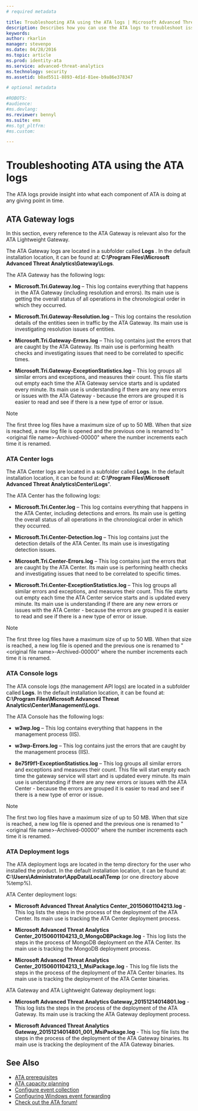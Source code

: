 ```yaml
---
# required metadata

title: Troubleshooting ATA using the ATA logs | Microsoft Advanced Threat Analytics
description: Describes how you can use the ATA logs to troubleshoot issues
keywords:
author: rkarlin
manager: stevenpo
ms.date: 04/28/2016
ms.topic: article
ms.prod: identity-ata
ms.service: advanced-threat-analytics
ms.technology: security
ms.assetid: b8ad5511-8893-4d1d-81ee-b9a86e378347

# optional metadata

#ROBOTS:
#audience:
#ms.devlang:
ms.reviewer: bennyl
ms.suite: ems
#ms.tgt_pltfrm:
#ms.custom:

---
```


# Troubleshooting ATA using the ATA logs
The ATA logs provide insight into what each component of ATA is doing at any giving point in time.

## ATA Gateway logs
In this section, every reference to the ATA Gateway is relevant also for the ATA Lightweight Gateway. 

The ATA Gateway logs are located in a subfolder called **Logs** . In the default installation location, it can be found at: **C:\Program Files\Microsoft Advanced Threat Analytics\Gateway\Logs**.

The ATA Gateway has the following logs:

-   **Microsoft.Tri.Gateway.log** – This log contains everything that happens in the ATA Gateway (including resolution and errors). Its main use is getting the overall status of all operations in the chronological order in which they occurred.

-   **Microsoft.Tri.Gateway-Resolution.log** – This log contains the resolution details of the entities seen in traffic by the ATA Gateway. Its main use is investigating resolution issues of entities.

-   **Microsoft.Tri.Gateway-Errors.log** – This log contains just the errors that are caught by the ATA Gateway. Its main use is performing health checks and investigating issues that need to be correlated to specific times.

-   **Microsoft.Tri.Gateway-ExceptionStatistics.log** – This log groups all similar errors and exceptions, and measures their count.
    This file starts out  empty each time the ATA Gateway service starts and is updated every minute. Its main use is understanding if there are any new errors or issues with the ATA Gateway  - because the errors are grouped it is easier to read and see if there is a new type of error or issue.

> [!NOTE]
> The first three log files have a maximum size of up to 50 MB. When that size is reached, a new log file is opened and the previous one is renamed to "&lt;original file name&gt;-Archived-00000" where the number increments each time it is renamed.

### ATA Center logs
The ATA Center logs are located in a subfolder called **Logs**. In the default installation location, it can be found at: **C:\Program Files\Microsoft Advanced Threat Analytics\Center\Logs**".

The ATA Center has the following logs:

-   **Microsoft.Tri.Center.log** – This log contains everything that happens in the ATA Center, including detections and errors. Its main use is getting the overall status of all operations in the chronological order in which they occurred.

-   **Microsoft.Tri.Center-Detection.log** – This log contains just the detection details of the ATA Center. Its main use is investigating detection issues.

-   **Microsoft.Tri.Center-Errors.log** – This log contains just the errors that are caught by the ATA Center. Its main use is performing health checks and investigating issues that need to be correlated to specific times.

-   **Microsoft.Tri.Center-ExceptionStatistics.log** – This log groups all similar errors and exceptions, and measures their count.
    This file starts out empty each time the ATA Center service starts and is updated every minute. Its main use is understanding if there are any new errors or issues with the ATA Center - because the errors are grouped it is easier to read and see if there is a new type of error or issue.

> [!NOTE]
> The first three log files have a maximum size of up to 50 MB. When that size is reached, a new log file is opened and the previous one is renamed to "&lt;original file name&gt;-Archived-00000" where the number increments each time it is renamed.

### ATA Console logs
The ATA console logs (the management API logs) are located in a subfolder called  **Logs**. In the default installation location, it can be found at: **C:\Program Files\Microsoft Advanced Threat Analytics\Center\Management\Logs**.

The ATA Console has the following logs:

-   **w3wp.log** – This log contains everything that happens in the management process (IIS).


-   **w3wp-Errors.log** – This log contains just the errors that are caught by the management process (IIS).


-   **8e75f9f1-ExceptionStatistics.log** – This log groups all similar errors and exceptions and measures their count.
    This file will start empty each time the gateway service will start and is updated every minute. Its main use is understanding if there are any new errors or issues with the ATA Center - because the errors are grouped it is easier to read and see if there is a new type of error or issue.

> [!NOTE]
> The first two log files have a maximum size of up to 50 MB. When that size is reached, a new log file is opened and the previous one is renamed to "&lt;original file name&gt;-Archived-00000" where the number increments each time it is renamed.

### ATA Deployment logs
The ATA deployment logs are located in the temp directory for the user who installed the product. In the default installation location, it can be found at: **C:\Users\Administrator\AppData\Local\Temp** (or one directory above %temp%).

ATA Center deployment logs:

-   **Microsoft Advanced Threat Analytics Center_20150601104213.log** - This log lists the steps in the process of the deployment of the ATA Center. Its main use is tracking the ATA Center deployment process.

-   **Microsoft Advanced Threat Analytics Center_20150601104213_0_MongoDBPackage.log** - This log lists the steps in the process of MongoDB deployment on the ATA Center. Its main use is tracking the MongoDB deployment process.

-   **Microsoft Advanced Threat Analytics Center_20150601104213_1_MsiPackage.log** - This log file lists the steps in the process of the deployment of the ATA Center binaries. Its main use is tracking the deployment of the ATA Center binaries.

ATA Gateway and ATA Lightweight Gateway deployment logs:

-   **Microsoft Advanced Threat Analytics Gateway_20151214014801.log** - This log lists the steps in the process of the deployment of the ATA Gateway. Its main use is tracking the ATA Gateway deployment process.

-   **Microsoft Advanced Threat Analytics Gateway_20151214014801_001_MsiPackage.log** - This log file lists the steps in the process of the deployment of the ATA Gateway binaries. Its main use is tracking the deployment of the ATA Gateway binaries.

## See Also
- [ATA prerequisites](/advanced-threat-analytics/PlanDesign/ata-prerequisites)
- [ATA capacity planning](/advanced-threat-analytics/PlanDesign/ata-capacity-planning)
- [Configure event collection](/advanced-threat-analytics/PlanDesign/configure-event-collection)
- [Configuring Windows event forwarding](/advanced-threat-analytics/PlanDesign/configure-event-collection#ATA_event_WEF)
- [Check out the ATA forum!](https://social.technet.microsoft.com/Forums/security/en-US/home?forum=mata)
